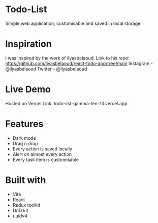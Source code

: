 # Todo-List
Simple web application, customisable and saved in local storage.
# Inspiration
I was inspired by the work of ilyasbelaoud.
Link to his repo: https://github.com/ilyasbelaoud/react-todo-app/tree/main
Instagram - @ilyasbelaoud
Twitter - @ilyasbelaoud
# Live Demo
Hosted on Vercel
Link: todo-list-gamma-ten-13.vercel.app
# Features
- Dark mode
- Drag n drop
- Every action is saved locally
- Alert on almost every action
- Every task item is customisable
# Built with
- Vite
- React
- Redux toolkit
- DnD kit
- uuidv4

